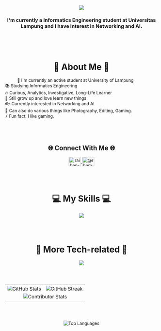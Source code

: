 <h1 align="center">
    <img src="https://readme-typing-svg.herokuapp.com?font=Fira+Code&pause=1000&color=F74CDB&random=false&width=400&lines=Hello+There!!;+I'm+Raihan;" />
</h1>

<h3 align="center"> I'm currently a Informatics Engineering student at Universitas Lampung and I have interest in Networking and AI.</h3>

<br>
<br>
<br>

<h1 align="center">💫 About Me 💫</h1>
<p style="text-indent: 40px">
  🔭 I'm currently an active student at University of Lampung<br>
  📚 Studying Informatics Engineering<br>
  🔥 Curious, Analytics, Investigative, Long-Life Learner <br>
  🌱 Still grow up and love learn new things<br>👓 Currently interested in Networking and AI<br>
  🤝 Can also do various things like Photography, Editing, Gaming. <br>
  ⚡ Fun fact: I like gaming. </p>

<br>
<br>

<div align="center">
    <h2>🌐 Connect With Me 🌐</h2>
    <p>
        <a href="https://www.linkedin.com/in/raihan-maulana-6815b0246/" target="blank">
            <img align="center" src="https://raw.githubusercontent.com/rahuldkjain/github-profile-readme-generator/master/src/images/icons/Social/linked-in-alt.svg" alt="raihan-maulana-6815b0246" height="30" width="40" />
        </a>
        <a href="https://www.instagram.com/rhnm._" target="blank">
            <img align="center" src="https://raw.githubusercontent.com/rahuldkjain/github-profile-readme-generator/master/src/images/icons/Social/instagram.svg" alt="@rhnm._" height="30" width="40" />
        </a>
    </p>
</div>

<br>
<br>


<div align="center">
    <h1>💻 My Skills 💻</h1>
  <p align="center">
  <a href="https://skillicons.dev">
    <img src="https://skillicons.dev/icons?i=html,css,cpp,py,arduino,mysql,figma,github,linux,vscode&perline=7" />
  </a>
</p>
</div>

<br>
<br>

<div align="center">
    <h1>🚀 More Tech-related 🚀</h1>
  <p align="center">
  <a href="https://skillicons.dev">
    <img src="https://skillicons.dev/icons?i=git,github,vscode&perline=8" />
  </a>
</p>
</div>

<br>
<br>

<table style="border: none;">
  <tr style="border: none;">
    <td style="border: none;"><img src="https://github-readme-stats.vercel.app/api?username=rrhnm&theme=tokyonight&hide_border=false&include_all_commits=false&count_private=false" alt="GitHub Stats" /></td>
    <td style="border: none;"><img src="https://github-readme-streak-stats.herokuapp.com/?user=rrhnm&theme=tokyonight&hide_border=false" alt="GitHub Streak" /></td>
  </tr>
  <tr style="border: none;">
    <td colspan="2" align="center" style="border: none;"><img src="https://github-contributor-stats.vercel.app/api?username=rrhnm&limit=5&theme=tokyonight&combine_all_yearly_contributions=true" alt="Contributor Stats" /></td>
  </tr>
  </tr>
</table>

<br>
<br>


<p align="center""><img src="https://github-readme-stats.vercel.app/api/top-langs/?username=rrhnm&theme=tokyonight&hide_border=false&include_all_commits=false&count_private=false&layout=compact" alt="Top Languages" /></p>
